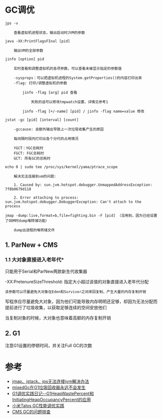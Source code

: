 # GC调优

    jps -v

        查看虚拟机进程状态，输出启动时JVM的参数

    java -XX:PrintFlagsFInal [pid]

        输出VM的全部参数

    jinfo [option] pid

        实时查看和调整虚拟机的各项参数，可以查看未被显示指定的参数值

        -sysprops：可以把虚拟机进程的System.getProperties()的内容打印出来
        -flag: 打印/调整虚拟机的参数
        
            jinfo -flag [arg] pid 查看

                失败的话可以修改tmpwatch设置，详情见参考1

            jinfo -flag [+/-name] [pid] / jinfo -flag name=value 修改

    jstat -gc [pid] [interval] [count]

        -gccause: 会额外输出导致上一次垃圾收集产生的原因
        
        每间隔时段内打印出各个分代的占用情况

        YGCT：YGC总耗时
        FGCT: FGC总耗时
        GCT: 所有GC的总耗时

    echo 0 | sudo tee /proc/sys/kernel/yama/ptrace_scope

        解决无法连接到vm的问题:

        1. Caused by: sun.jvm.hotspot.debugger.UnmappedAddressException: 7f8b0679d118

        2. Error attaching to process: sun.jvm.hotspot.debugger.DebuggerException: Can't attach to the process

    jmap -dump:live,format=b,file=fighting.bin -F [pid] （没用到，因为已经设置了OOM时dump堆转储功能）

        dump出进程的堆转储文件

## **1. ParNew + CMS**

### **1.1 大对象直接进入老年代***

只能用于Serial和ParNew两款新生代收集器

-XX:PretenureSizeThreshold: 指定大小超过该值的对象直接进入老年代分配

    该参数可以尽量避免大对象在Eden和Survivor之间来回复制，产生大量的内存复制开销

写程序应尽量避免大对象，因为他们可能导致内存明明还足够，却因为无法分配而提前进行了垃圾收集，以获取足够连续的空间安放他们

当复制对象的时候，大对象也意味着高额的内存复制开销

## **2. G1**

注意G1设置的停顿时间，并关注Full GC的次数


# 参考
- [jmap、jstack、jps无法连接jvm解决办法](https://blog.51cto.com/zhangshaoxiong/1310166)
- [mixedGc在G1垃圾回收器永远不会发生](https://www.cnblogs.com/baimingqian/p/13693902.html)
- [G1调优实践日记--G1HeapWastePercent和InitiatingHeapOccupancyPercent的应用](https://blog.csdn.net/lovejj1994/article/details/109620239)
- [小米Talos GC性能调优实践](https://mp.weixin.qq.com/s/xrfaGBkaX8P_7AP8M_Ytcg)
- [CMS GC的问题排查](https://www.iteye.com/blog/iamzhongyong-1989829)